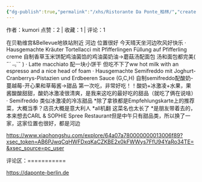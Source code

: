 ```yaml
---
{"dg-publish":true,"permalink":"/xhs/Ristorante Da Ponte_柏林/","created":"2025-03-17T22:09:41.474+08:00","updated":"2025-03-17T22:09:41.474+08:00"}
---
```


作者：kumori
点赞：2   |   收藏：1   |   评论：1

在贝勒维宫&Bellevue地铁站附近 河边 位置很好 今天晴天坐河边吹风好快乐
· Hausgemachte Kräuter Tortellacci mit Pfifferlingen Füllung auf Pfifferling creme 自制香草玉米饼配鸡油菌馅的鸡油菌奶油→蘑菇汤配面包 汤和面包都完美( ﻿˶﻿´﹃`˵﻿ )
· Latte macchiato 配一块小饼干 但吃不下了ww
hot milk with an espresso and a nice head of foam
· Hausgemachte Semifreddo mit Joghurt-Cranberrys-Pistazien und Erdbeeren Sauce (G,C,H) 自制semifreddo配酸奶-蔓越莓-开心果和草莓酱→甜品 第一次吃，非常好吃！！酸奶+冰激凌+水果，果酱酸酸甜甜，酸奶冰激凌很清爽，是我来这吃的最好吃的甜品（就吃了俩在说啥）
· Semifreddo 类似冰激凌的冷冻甜品
*除了拿铁都是Empfehlungskarte上的推荐菜，大概当季？店员大概是意大利人
*all机翻 这菜名也太长了
*是朋友带着去的，本来想去CARL & SOPHIE Spree Restaurant但是中午只有甜品类，所以换了一家，这家位置也很好，都是河边

https://www.xiaohongshu.com/explore/64a07a780000000013006f89?xsec_token=AB6PJwqCqHWFDxqKaCZKBE2x0kFWWys7FfU94YaRo34TE=&xsec_source=pc_user

评论区：===========

https://daponte-berlin.de